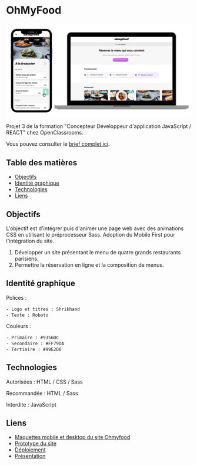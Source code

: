 # OhMyFood

![Capture d'écran du site](./assets/images/screen_ohmyfood.png)

Projet 3 de la formation "Concepteur Développeur d'application JavaScript / REACT" chez OpenClassrooms.

Vous pouvez consulter le [brief complet ici](https://course.oc-static.com/projects/D%C3%A9veloppeur+Web/IW_P4+Animations+CSS+Ohmyfood/Brief+cr%C3%A9atif+site+Ohmyfood.pdf).

## Table des matières

- [Objectifs](#objectifs)
- [Identité graphique](#identite-graphique)
- [Technologies](#technologies)
- [Liens](#liens)

## Objectifs<a id="objectifs"></a>

L'objectif est d'intégrer puis d'animer une page web avec des animations CSS en utilisant le préprocesseur Sass. Adoption du Mobile First pour l'intégration du site.

1. Développer un site présentant le menu de quatre grands restaurants parisiens.
2. Permettre la réservation en ligne et la composition de menus.

## Identité graphique<a id="identite-graphique"></a>

Polices :

    - Logo et titres : Shrikhand
    - Texte : Roboto

Couleurs :

    - Primaire : #9356DC
    - Secondaire : #FF79DA
    - Tertiaire : #99E2D0

## Technologies<a id="technologies"></a>

Autorisées : HTML / CSS / Sass

Recommandée : HTML / Sass

Interdite : JavaScript

## Liens<a id="liens"></a>

- [Maquettes mobile et desktop du site Ohmyfood](<https://www.figma.com/design/t4449fzDnwGYmzuwQdu87V/Maquettes-Ohmyfood-(mobile-et-desktop)?node-id=25368-697&t=6X5zRyKw8yVRBuYX-0>)
- [Prototype du site](<https://www.figma.com/proto/t4449fzDnwGYmzuwQdu87V/Maquettes-Ohmyfood-(mobile-et-desktop)?node-id=25368-591&scaling=scale-down&page-id=0%3A1&starting-point-node-id=25368%3A591&show-proto-sidebar=1>)
- [Déploiement](https://gregmelo.github.io/Ohmyfood_p3_OCR/)
- [Présentation](https://prezi.com/view/JylDw93UXMNv8bpkMqB4/)
